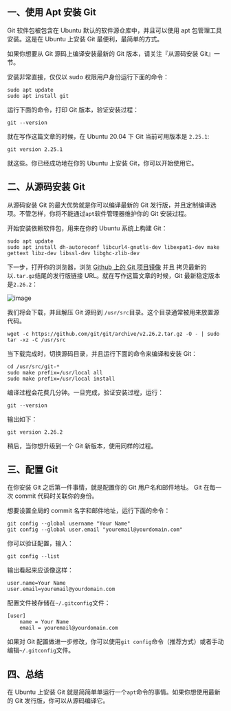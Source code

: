 ## 一、使用 Apt 安装 Git

Git 软件包被包含在 Ubuntu 默认的软件源仓库中，并且可以使用 apt 包管理工具安装。这是在 Ubuntu 上安装 Git 最便利，最简单的方式。

如果你想要从 Git 源码上编译安装最新的 Git 版本，请关注『从源码安装 Git』一节。

安装非常直接，仅仅以 sudo 权限用户身份运行下面的命令：

```shell
sudo apt update
sudo apt install git
```

运行下面的命令，打印 Git 版本，验证安装过程：

```shell
git --version
```

就在写作这篇文章的时候，在 Ubuntu 20.04 下 Git 当前可用版本是 `2.25.1`:

```shell
git version 2.25.1
```

就这些。你已经成功地在你的 Ubuntu 上安装 Git，你可以开始使用它。

## 二、从源码安装 Git

从源码安装 Git 的最大优势就是你可以编译最新的 Git 发行版，并且定制编译选项。不管怎样，你将不能通过`apt`软件管理器维护你的 Git 安装过程。

开始安装依赖软件包，用来在你的 Ubuntu 系统上构建 Git：

```shell
sudo apt update
sudo apt install dh-autoreconf libcurl4-gnutls-dev libexpat1-dev make gettext libz-dev libssl-dev libghc-zlib-dev
```

下一步，打开你的浏览器，浏览 [Github 上的 Git 项目镜像](https://github.com/git/git/releases) 并且 拷贝最新的 以`.tar.gz`结尾的发行版链接 URL。就在写作这篇文章的时候，Git 最新稳定版本是`2.26.2`：

![image](https://mc.wsh-study.com/mkdocs/Git_Ubuntu安装/1.png)

我们将会下载，并且解压 Git 源码到 `/usr/src`目录。这个目录通常被用来放置源代码。

```shell
wget -c https://github.com/git/git/archive/v2.26.2.tar.gz -O - | sudo tar -xz -C /usr/src
```



当下载完成时，切换源码目录，并且运行下面的命令来编译和安装 Git：

```shell
cd /usr/src/git-*
sudo make prefix=/usr/local all
sudo make prefix=/usr/local install
```

编译过程会花费几分钟。一旦完成，验证安装过程，运行：

```shell
git --version
```

输出如下：

```shell
git version 2.26.2
```

稍后，当你想升级到一个 Git 新版本，使用同样的过程。

## 三、配置 Git

在你安装 Git 之后第一件事情，就是配置你的 Git 用户名和邮件地址。 Git 在每一次 commit 代码时关联你的身份。

想要设置全局的 commit 名字和邮件地址，运行下面的命令：

```shell
git config --global username "Your Name"
git config --global user.email "youremail@yourdomain.com"
```

你可以验证配置，输入：

```shell
git config --list
```

输出看起来应该像这样：

```shell
user.name=Your Name
user.email=youremail@yourdomain.com
```

配置文件被存储在`~/.gitconfig`文件：

```shell
[user]
    name = Your Name
    email = youremail@yourdomain.com
```

如果对 Git 配置做进一步修改，你可以使用`git config`命令（推荐方式）或者手动编辑`~/.gitconfig`文件。

## 四、总结

在 Ubuntu 上安装 Git 就是简简单单运行一个`apt`命令的事情。如果你想使用最新的 Git 发行版，你可以从源码编译它。